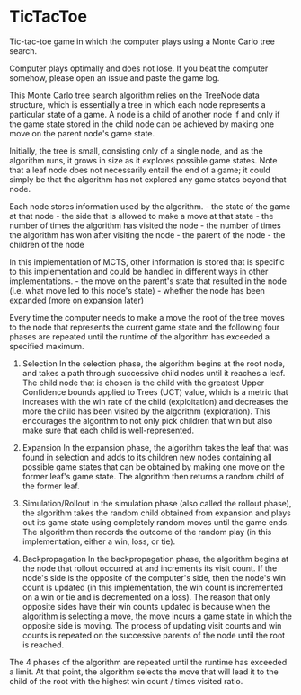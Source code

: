 # TicTacToe
Tic-tac-toe game in which the computer plays using a Monte Carlo tree search.

Computer plays optimally and does not lose. If you beat the computer somehow, please open an issue and paste the game log.

This Monte Carlo tree search algorithm
relies on the TreeNode data structure, which is essentially a tree in which
each node represents a particular state of a game. A node is a child of another
node if and only if the game state stored in the child node can be achieved by
making one move on the parent node's game state.

Initially, the tree is small, consisting only of a single node, and as the algorithm
runs, it grows in size as it explores possible game states. Note that a leaf node
does not necessarily entail the end of a game; it could simply be that the algorithm
has not explored any game states beyond that node.

Each node stores information used by the algorithm.
    - the state of the game at that node
    - the side that is allowed to make a move at that state
    - the number of times the algorithm has visited the node
    - the number of times the algorithm has won after visiting the node
    - the parent of the node
    - the children of the node

In this implementation of MCTS, other information is stored that is specific to this
implementation and could be handled in different ways in other implementations.
    - the move on the parent's state that resulted in the node (i.e. what
      move led to this node's state)
    - whether the node has been expanded (more on expansion later)

Every time the computer needs to make a move the root of the tree moves to the node
that represents the current game state and the following four phases are repeated until
the runtime of the algorithm has exceeded a specified maximum.

1. Selection
    In the selection phase, the algorithm begins at the root node, and takes a path 
    through successive child nodes until it reaches a leaf. The child node that is 
    chosen is the child with the greatest Upper Confidence bounds applied to Trees (UCT)
    value, which is a metric that increases with the win rate of the child 
    (exploitation) and decreases the more the child has been visited by the algorithm 
    (exploration). This encourages the algorithm to not only pick children that win 
    but also make sure that each child is well-represented.

2. Expansion
    In the expansion phase, the algorithm takes the leaf that was found in selection 
    and adds to its children new nodes containing all possible game states that can 
    be obtained by making one move on the former leaf's game state. The algorithm then 
    returns a random child of the former leaf.

3. Simulation/Rollout
    In the simulation phase (also called the rollout phase), the algorithm takes the 
    random child obtained from expansion and plays out its game state using completely 
    random moves until the game ends. The algorithm then records the outcome of the
    random play (in this implementation, either a win, loss, or tie).
    
4. Backpropagation
    In the backpropagation phase, the algorithm begins at the node that rollout occurred
    at and increments its visit count. If the node's side is the opposite of the computer's
    side, then the node's win count is updated (in this implementation, the win count is
    incremented on a win or tie and is decremented on a loss). The reason that only opposite
    sides have their win counts updated is because when the algorithm is selecting a move,
    the move incurs a game state in which the opposite side is moving. The process of
    updating visit counts and win counts is repeated on the successive parents of the node
    until the root is reached.

The 4 phases of the algorithm are repeated until the runtime has exceeded a limit. At that
point, the algorithm selects the move that will lead it to the child of the root with the
highest win count / times visited ratio.
